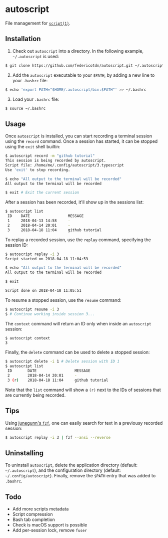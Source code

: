 # autoscript
File management for [`script(1)`](http://man7.org/linux/man-pages/man1/script.1.html).

## Installation
1. Check out `autoscript` into a directory. In the following example, `~/.autoscript` is used:
```bash
$ git clone https://github.com/federicotdn/autoscript.git ~/.autoscript
```

2. Add the `autoscript` executable to your `$PATH`, by adding a new line to your `.bashrc` file:
```bash
$ echo 'export PATH="$HOME/.autoscript/bin:$PATH"' >> ~/.bashrc
```

3. Load your `.bashrc` file:
```bash
$ source ~/.bashrc
```

## Usage
Once `autoscript` is installed, you can start recording a terminal session using the `record` command. Once a session has started, it can be stopped using the `exit` shell builtin:

```bash
$ autoscript record -m "github tutorial"
This session is being recorded by autoscript.
Script file: /home/me/.config/autoscript/3.typescript
Use 'exit' to stop recording.

$ echo "All output to the terminal will be recorded"
All output to the terminal will be recorded

$ exit # Exit the current session
```

After a session has been recorded, it'll show up in the sessions list:
```bash
$ autoscript list
 ID    DATE                 MESSAGE
 1     2018-04-13 14:58     -
 2     2018-04-14 20:01     -
 3     2018-04-18 11:04     github tutorial
```

To replay a recorded session, use the `replay` command, specifying the session ID:
```bash
$ autoscript replay -i 3
Script started on 2018-04-18 11:04:53

$ echo "All output to the terminal will be recorded"
All output to the terminal will be recorded

$ exit

Script done on 2018-04-18 11:05:51
```

To resume a stopped session, use the `resume` command:
```bash
$ autoscript resume -i 3
$ # Continue working inside session 3...
```

The `context` command will return an ID only when inside an `autoscript` session:
```bash
$ autoscript context
3
```

Finally, the `delete` command can be used to delete a stopped session:
```bash
$ autoscript delete -i 1 # Delete session with ID 1
$ autoscript list
 ID       DATE                 MESSAGE
 2        2018-04-14 20:01     -
 3 (r)    2018-04-18 11:04     github tutorial
```

Note that the `list` command will show a `(r)` next to the IDs of sessions that are currently being recorded.

## Tips
Using [junegunn's `fzf`](https://github.com/junegunn/fzf), one can easily search for text in a previousy recorded session:
```bash
$ autoscript replay -i 3 | fzf --ansi --reverse
```

## Uninstalling
To uninstall `autoscript`, delete the application directory (default: `~/.autoscript`), and the configuration directory (default: `~/.config/autoscript`). Finally, remove the `$PATH` entry that was added to `.bashrc`.

## Todo
 - Add more scripts metadata
 - Script compression
 - Bash tab completion
 - Check is macOS support is possible
 - Add per-session lock, remove `fuser`
